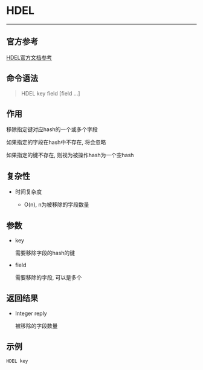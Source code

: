 # HDEL

---

## 官方参考

[HDEL官方文档参考](https://redis.io/commands/HDEL/)

## 命令语法

> HDEL key field [field ...]

## 作用

移除指定键对应hash的一个或多个字段

如果指定的字段在hash中不存在, 将会忽略

如果指定的键不存在, 则视为被操作hash为一个空hash

## 复杂性

- 时间复杂度

  - O(n), n为被移除的字段数量

## 参数

- key

  需要移除字段的hash的键

- field

  需要移除的字段, 可以是多个

## 返回结果

- Integer reply

  被移除的字段数量

## 示例

```bash
HDEL key
```